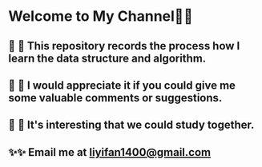# Welcome to My Channel👋👋 
## 🌱 🌱 This repository records the process how I learn the data structure and algorithm.
## 🌱 🌱 I would appreciate it if you could give me some valuable comments or suggestions.
## 🌱 🌱 It's interesting that we could study together.
## ✨✨ Email me at liyifan1400@gmail.com

